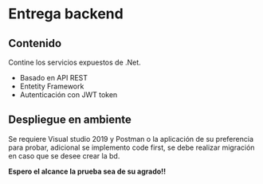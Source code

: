 <h1 class="code-line" data-line-start=0 data-line-end=1 ><a id="Entrega_backend_0"></a>Entrega backend</h1>
<h2 class="code-line" data-line-start=1 data-line-end=2 ><a id="Contenido_1"></a>Contenido</h2>
<p class="has-line-data" data-line-start="3" data-line-end="4">Contine los servicios expuestos de .Net.</p>
<ul>
<li class="has-line-data" data-line-start="5" data-line-end="6">Basado en API REST</li>
<li class="has-line-data" data-line-start="6" data-line-end="7">Entetity Framework</li>
<li class="has-line-data" data-line-start="7" data-line-end="9">Autenticación con JWT token</li>
</ul>
<h2 class="code-line" data-line-start=9 data-line-end=10 ><a id="Despliegue_en_ambiente_9"></a>Despliegue en ambiente</h2>
<p class="has-line-data" data-line-start="11" data-line-end="12">Se requiere Visual studio 2019 y Postman o la aplicación de su preferencia para probar, adicional se implemento code first, se debe realizar migración en caso que se desee crear la bd.</p>
<p class="has-line-data" data-line-start="13" data-line-end="14"><strong>Espero el alcance la prueba sea de su agrado!!</strong></p>
